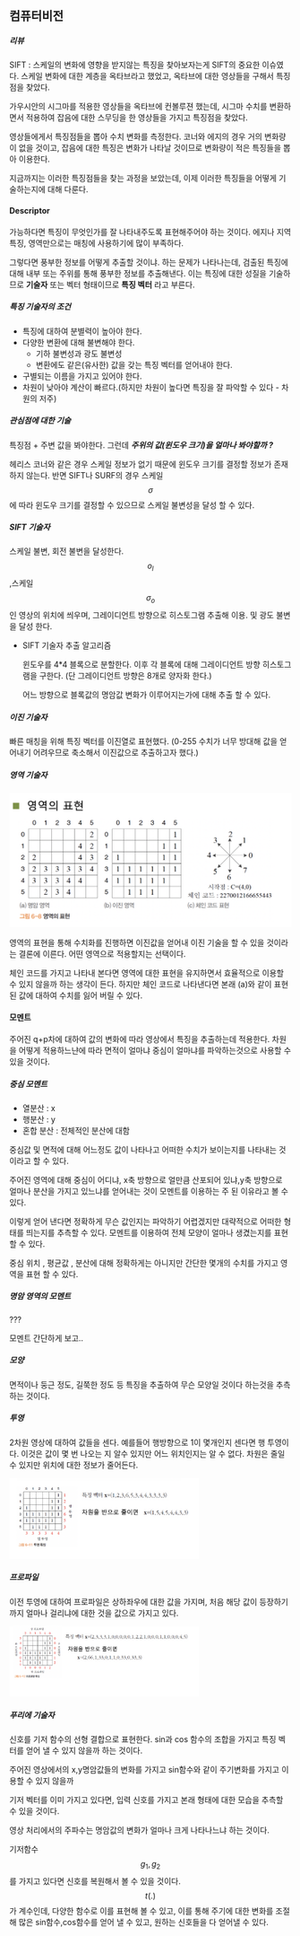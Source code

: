 ## 컴퓨터비전

##### 리뷰

SIFT : 스케일의 변화에 영향을 받지않는 특징을 찾아보자는게 SIFT의 중요한 이슈였다. 스케일 변화에 대한 계층을 옥타브라고 했었고, 옥타브에 대한 영상들을 구해서 특징점을 찾았다. 

가우시안의 시그마를 적용한 영상들을 옥타브에 컨볼루젼 했는데, 시그마 수치를 변환하면서 적용하여 잡음에 대한 스무딩을 한 영상들을 가지고 특징점을 찾았다. 

영상들에게서 특징점들을 뽑아 수치 변화를 측정한다.  코너와 에지의 경우 거의 변화량이 없을 것이고, 잡음에 대한 특징은 변화가 나타날 것이므로 변화량이 적은 특징들을 뽑아 이용한다. 

지금까지는 이러한 특징점들을 찾는 과정을 보았는데, 이제 이러한 특징들을 어떻게 기술하는지에 대해 다룬다. 

#### Descriptor

가능하다면 특징이 무엇인가를 잘 나타내주도록 표현해주어야 하는 것이다. 에지나 지역 특징, 영역만으로는 매칭에 사용하기에 많이 부족하다. 

그렇다면 풍부한 정보를 어떻게 추출할 것이냐. 하는 문제가 나타나는데, 검출된 특징에 대해 내부 또는 주위를 통해 풍부한 정보를 추출해낸다. 이는 특징에 대한 성질을 기술하므로 **기술자** 또는 벡터 형태이므로 **특징 벡터** 라고 부른다.

##### 특징 기술자의 조건

- 특징에 대하여 분별력이 높아야 한다. 
- 다양한 변환에 대해 불변해야 한다.
  - 기하 불변성과 광도 불변성
  - 변환에도 같은(유사한) 값을 갖는 특징 벡터를 얻어내야 한다.
- 구별되는 이름을 가지고 있어야 한다.
- 차원이 낮아야 계산이 빠르다.(하지만 차원이 높다면 특징을 잘 파악할 수 있다 - 차원의 저주)

##### 관심점에 대한 기술

특징점 + 주변 값을 봐야한다. 그런데 ***주위의 값(윈도우 크기)을 얼마나 봐야할까 ?***

헤리스 코너와 같은 경우 스케일 정보가 없기 때문에 윈도우 크기를 결정할 정보가 존재하지 않는다. 반면 SIFT나 SURF의 경우 스케일 $$\sigma$$에 따라 윈도우 크기를 결정할 수 있으므로 스케일 불변성을 달성 할 수 있다. 

##### SIFT 기술자

스케일 불변, 회전 불변을 달성한다. $$o_l$$,스케일 $$\sigma_o$$ 인 영상의 위치에 씌우며, 그레이디언트 방향으로 히스토그램 추출해 이용. 및 광도 불변을 달성 한다. 

- SIFT 기술자 추출 알고리즘

  윈도우를 4*4 블록으로 분할한다. 이후 각 블록에 대해 그레이디언트 방향 히스토그램을 구한다. (단 그레이디언트 방향은 8개로 양자화 한다.)

  어느 방향으로 블록값의 명암값 변화가 이루어지는가에 대해 추출 할 수 있다. 

##### 이진 기술자

빠른 매칭을 위해 특징 벡터를 이진열로 표현했다. (0-255 수치가 너무 방대해 값을 얻어내기 어려우므로 축소해서 이진값으로 추출하고자 했다.)

##### 영역 기술자

<img src="image/image-20191120140723083.png" alt="image-20191120140723083" style="zoom:50%;" />

영역의 표현을 통해 수치화를 진행하면 이진값을 얻어내 이진 기술을 할 수 있을 것이라는 결론에 이른다. 어떤 영역으로 적용할지는 선택이다. 

체인 코드를 가지고 나타내 본다면 영역에 대한 표현을 유지하면서 효율적으로 이용할 수 있지 않을까 하는 생각이 든다. 하지만 체인 코드로 나타낸다면 본래 (a)와 같이 표현된 값에 대하여 수치를 잃어 버릴 수 있다.

#### 모멘트

주어진 q+p차에 대하여 값의 변화에 따라 영상에서 특징을 추출하는데 적용한다. 차원을 어떻게 적용하느냔에 따라 면적이 얼마냐 중심이 얼마냐를 파악하는것으로 사용할 수 있을 것이다. 

##### 중심 모멘트

- 열분산 : x
- 행분산 : y
- 혼합 분산 : 전체적인 분산에 대함

중심값 및 면적에 대해 어느정도 값이 나타나고 어떠한 수치가 보이는지를 나타내는 것이라고 할 수 있다.

주어진 영역에 대해 중심이 어디냐, x축 방향으로 얼만큼 산포되어 있냐,y축 방향으로 얼마나 분산을 가지고 있느냐를 얻어내는 것이 모멘트를 이용하는 주 된 이유라고 볼 수 있다. 

이렇게 얻어 낸다면 정확하게 무슨 값인지는 파악하기 어렵겠지만 대략적으로 어떠한 형태를 띄는지를 추측할 수 있다. 모멘트를 이용하여 전체 모양이 얼마나 생겼는지를 표현 할 수 있다. 

중심 위치 , 평균값 , 분산에 대해 정확하게는 아니지만 간단한 몇개의 수치를 가지고 영역을 표현 할 수 있다.

##### 명암 영역의 모멘트

???

모멘트 간단하게 보고..

##### 모양

면적이나 둥근 정도, 길쭉한 정도 등 특징을 추출하여 무슨 모양일 것이다 하는것을 추측하는 것이다.

##### 투영

2차원 영상에 대하여 값들을 센다. 예를들어 행방향으로 1이 몇개인지 센다면 행 투영이다. 이것은 값이 몇 번 나오는 지 알수 있지만 어느 위치인지는 알 수 없다. 차원은 줄일 수 있지만 위치에 대한 정보가 줄어든다. 

<img src="image/image-20191120142344730.png" alt="image-20191120142344730" style="zoom:33%;" />

##### 프로파일

이전 투영에 대하여 프로파일은 상하좌우에 대한 값을 가지며, 처음 해당 값이 등장하기까지 얼마나 걸리냐에 대한 것을 값으로 가지고 있다.

<img src="image/image-20191120142716288.png" alt="image-20191120142716288" style="zoom:33%;" />

##### 푸리에 기술자

신호를 기저 함수의 선형 결합으로 표현한다. sin과 cos 함수의 조합을 가지고 특징 벡터를 얻어 낼 수 있지 않을까 하는 것이다. 

주어진 영상에서의 x,y명암값들의 변화를 가지고 sin함수와 같이 주기변화를 가지고 이용할 수 있지 않을까

기저 벡터를 이미 가지고 있다면, 입력 신호를 가지고 본래 형태에 대한 모습을 추측할 수 있을 것이다. 

영상 처리에서의 주파수는 명암값의 변화가 얼마나 크게 나타나느냐 하는 것이다. 

기저함수 $$g_1,g_2$$ 를 가지고 있다면 신호를 복원해서 볼 수 있을 것이다. $$t(.)$$가 계수인데, 다양한 함수로 이를 표현해 볼 수 있고, 이를 통해 주기에 대한 변화를 조절 해 많은 sin함수,cos함수를 얻어 낼 수 있고, 원하는 신호들을 다 얻어낼 수 있다.